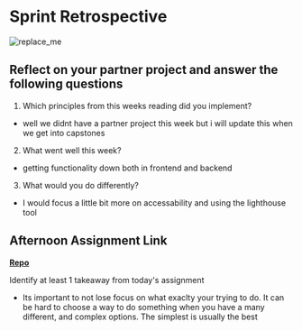 # Sprint Retrospective

![replace_me](https://codeworks.blob.core.windows.net/public/assets/img/illustrations/placeholder.svg)

## Reflect on your partner project and answer the following questions

1. Which principles from this weeks reading did you implement?
- well we didnt have a partner project this week but i will update this when we get into capstones

2. What went well this week?
- getting functionality down both in frontend and backend

3. What would you do differently?
- I would focus a little bit more on accessability and using the lighthouse tool

## Afternoon Assignment Link

**[Repo](https://github.com/Jacobzeme8/tower)**

Identify at least 1 takeaway from today's assignment

- Its important to not lose focus on what exaclty your trying to do. It can be hard to choose a way to do something when you have a many different, and complex options. The simplest is usually the best
